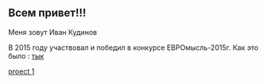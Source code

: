## Всем привет!!!
Меня зовут Иван Кудинов

В 2015 году участвовал и победил в конкурсе ЕВРОмысль-2015г. Как это было : [тык](https://github.com/ink48/IvanKudinov/blob/main/Euromysl_2015.ipynb)


[proect 1](https://github.com/ink48/IvanKudinov/blob/main/S1_Muzika_bolchich%20gorodov.ipynb)
